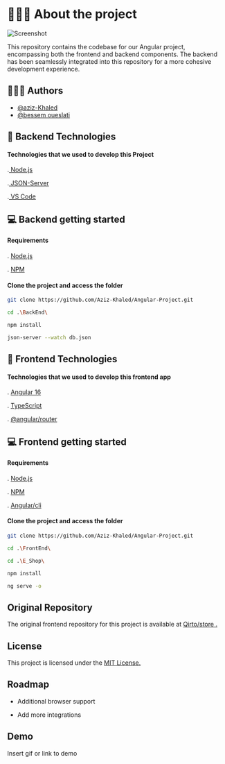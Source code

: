 

# 👨🏻‍💻 About the project

![Screenshot](https://i.imgur.com/bsSOqka.png)

This repository contains the codebase for our Angular project, encompassing both the frontend and backend components. The backend has been seamlessly integrated into this repository for a more cohesive development experience.



## 👨🏻‍💼 Authors

- [@aziz-Khaled](https://github.com/Aziz-Khaled)
- [@bessem oueslati](https://github.com/Qirto)



## 🚀 Backend Technologies

####  Technologies that we used to develop this Project


.[ Node.js](https://nodejs.org/en)

.[ JSON-Server](https://github.com/typicode/json-server)

.[ VS Code](https://code.visualstudio.com/)


## 💻 Backend getting started
#### Requirements
. [ Node.js](https://nodejs.org/en)

. [ NPM](https://www.npmjs.com/)

#### Clone the project and access the folder

```bash
git clone https://github.com/Aziz-Khaled/Angular-Project.git

cd .\BackEnd\

npm install

json-server --watch db.json
```

## 🚀 Frontend Technologies
####  Technologies that we used to develop this frontend app
. [ Angular 16](https://angular.io/docs)

. [ TypeScript](https://www.typescriptlang.org/)

. [ @angular/router](https://angular.io/guide/router)

##  💻 Frontend getting started
#### Requirements
. [ Node.js](https://nodejs.org/en)

. [ NPM](https://www.npmjs.com/)

. [ Angular/cli](https://angular.io/cli)

#### Clone the project and access the folder

```bash
git clone https://github.com/Aziz-Khaled/Angular-Project.git

cd .\FrontEnd\

cd .\E_Shop\

npm install

ng serve -o
```
















    
## Original Repository


The original frontend repository for this project is available at [ Qirto/store .](https://github.com/Qirto/store)


## License

 This project is licensed under the  [ MIT License.](https://choosealicense.com/licenses/mit/)


## Roadmap

- Additional browser support

- Add more integrations


## Demo

Insert gif or link to demo

